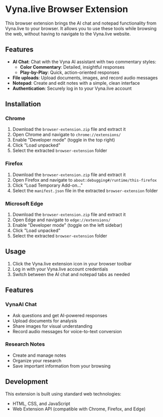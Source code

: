 # Vyna.live Browser Extension

This browser extension brings the AI chat and notepad functionality from Vyna.live to your browser. It allows you to use these tools while browsing the web, without having to navigate to the Vyna.live website.

## Features

- **AI Chat**: Chat with the Vyna AI assistant with two commentary styles:
  - **Color Commentary**: Detailed, insightful responses
  - **Play-by-Play**: Quick, action-oriented responses
- **File uploads**: Upload documents, images, and record audio messages
- **Notepad**: Create and edit notes with a simple, clean interface
- **Authentication**: Securely log in to your Vyna.live account

## Installation

### Chrome

1. Download the `browser-extension.zip` file and extract it
2. Open Chrome and navigate to `chrome://extensions/`
3. Enable "Developer mode" (toggle in the top right)
4. Click "Load unpacked"
5. Select the extracted `browser-extension` folder

### Firefox

1. Download the `browser-extension.zip` file and extract it
2. Open Firefox and navigate to `about:debugging#/runtime/this-firefox`
3. Click "Load Temporary Add-on..."
4. Select the `manifest.json` file in the extracted `browser-extension` folder

### Microsoft Edge

1. Download the `browser-extension.zip` file and extract it
2. Open Edge and navigate to `edge://extensions/`
3. Enable "Developer mode" (toggle on the left sidebar)
4. Click "Load unpacked"
5. Select the extracted `browser-extension` folder

## Usage

1. Click the Vyna.live extension icon in your browser toolbar
2. Log in with your Vyna.live account credentials
3. Switch between the AI chat and notepad tabs as needed

## Features

### VynaAI Chat

- Ask questions and get AI-powered responses
- Upload documents for analysis
- Share images for visual understanding
- Record audio messages for voice-to-text conversion

### Research Notes

- Create and manage notes
- Organize your research
- Save important information from your browsing

## Development

This extension is built using standard web technologies:

- HTML, CSS, and JavaScript
- Web Extension API (compatible with Chrome, Firefox, and Edge)

<!-- 
"optional_permissions": [
    "microphone"
  ], -->